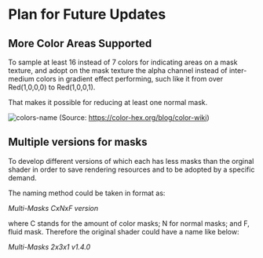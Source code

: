 # Plan for Future Updates
## More Color Areas Supported
To sample at least 16 instead of 7 colors for indicating areas on a mask texture, and adopt on the mask texture the alpha channel instead of inter-medium colors in gradient effect performing, such like it from over Red(1,0,0,0) to Red(1,0,0,1).

That makes it possible for reducing at least one normal mask.

![colors-name](https://github.com/user-attachments/assets/8b0330d6-5efa-4722-a1a5-eb5cdf838e7f)
(Source: https://color-hex.org/blog/color-wiki)


## Multiple versions for masks
To develop different versions of which each has less masks than the orginal shader in order to save rendering resources and to be adopted by a specific demand.

The naming method could be taken in format as:

_Multi-Masks CxNxF version_

where C stands for the amount of color masks; N for normal masks; and F, fluid mask. Therefore the original shader could have a name like below:

_Multi-Masks 2x3x1 v1.4.0_


